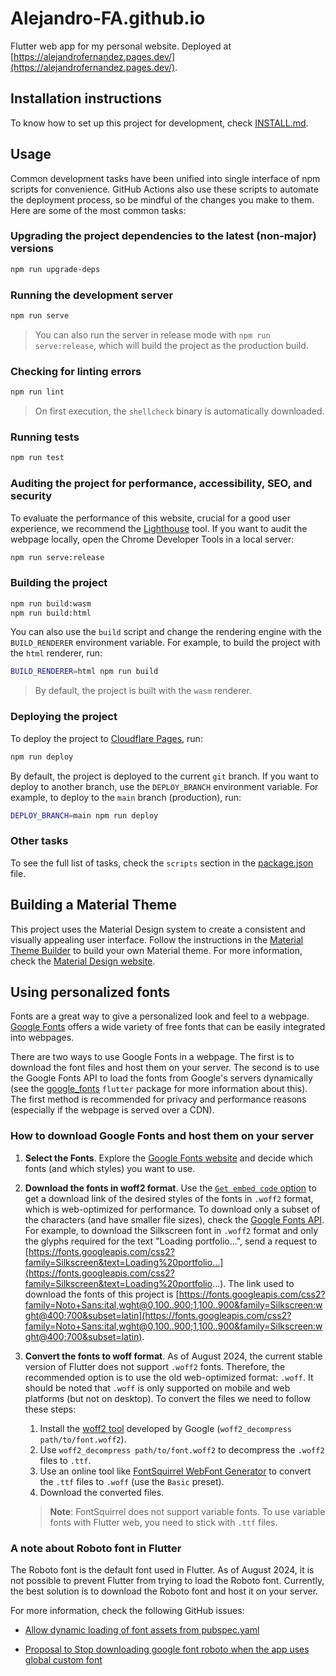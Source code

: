 # Alejandro-FA.github.io

Flutter web app for my personal website. Deployed at [https://alejandrofernandez.pages.dev/](https://alejandrofernandez.pages.dev/).

## Installation instructions

To know how to set up this project for development, check [INSTALL.md](INSTALL.md).

## Usage

Common development tasks have been unified into single interface of npm scripts for convenience. GitHub Actions also use these scripts to automate the deployment process, so be mindful of the changes you make to them. Here are some of the most common tasks:

### Upgrading the project dependencies to the latest (non-major) versions

```bash
npm run upgrade-deps
```

### Running the development server

```bash
npm run serve
```

> You can also run the server in release mode with `npm run serve:release`, which will build the project as the production build.

### Checking for linting errors

```bash
npm run lint
```

> On first execution, the `shellcheck` binary is automatically downloaded.

### Running tests

```bash
npm run test
```

### Auditing the project for performance, accessibility, SEO, and security

To evaluate the performance of this website, crucial for a good user experience, we recommend the [Lighthouse](https://developers.google.com/web/tools/lighthouse) tool. If you want to audit the webpage locally, open the Chrome Developer Tools in a local server:

```bash
npm run serve:release
```

### Building the project

```bash
npm run build:wasm
npm run build:html
```

You can also use the `build` script and change the rendering engine with the `BUILD_RENDERER` environment variable. For example, to build the project with the `html` renderer, run:

```bash
BUILD_RENDERER=html npm run build
```

> By default, the project is built with the `wasm` renderer.

### Deploying the project

To deploy the project to [Cloudflare Pages](https://pages.cloudflare.com/), run:

```bash
npm run deploy
```

By default, the project is deployed to the current `git` branch. If you want to deploy to another branch, use the `DEPLOY_BRANCH` environment variable. For example, to deploy to the `main` branch (production), run:

```bash
DEPLOY_BRANCH=main npm run deploy
```

### Other tasks

To see the full list of tasks, check the `scripts` section in the [package.json](package.json) file.


## Building a Material Theme

This project uses the Material Design system to create a consistent and visually appealing user interface. Follow the instructions in the [Material Theme Builder](https://material-foundation.github.io/material-theme-builder/) to build your own Material theme. For more information, check the [Material Design website](https://m3.material.io/blog/material-theme-builder).

## Using personalized fonts

Fonts are a great way to give a personalized look and feel to a webpage. [Google Fonts](https://fonts.google.com/) offers a wide variety of free fonts that can be easily integrated into webpages.

There are two ways to use Google Fonts in a webpage. The first is to download the font files and host them on your server. The second is to use the Google Fonts API to load the fonts from Google's servers dynamically (see the [google_fonts](https://pub.dev/packages/google_fonts) `flutter` package for more information about this). The first method is recommended for privacy and performance reasons (especially if the webpage is served over a CDN).

### How to download Google Fonts and host them on your server

1. **Select the Fonts**. Explore the [Google Fonts website](https://fonts.google.com/) and decide which fonts (and which styles) you want to use.

2. **Download the fonts in woff2 format**. Use the [`Get embed code` option](https://fonts.google.com/selection/embed) to get a download link of the desired styles of the fonts in `.woff2` format, which is web-optimized for performance. To download only a subset of the characters (and have smaller file sizes), check the [Google Fonts API](https://developers.google.com/fonts/docs/getting_started). For example, to download the Silkscreen font in `.woff2` format and only the glyphs required for the text "Loading portfolio...", send a request to [https://fonts.googleapis.com/css2?family=Silkscreen&text=Loading%20portfolio...](https://fonts.googleapis.com/css2?family=Silkscreen&text=Loading%20portfolio...). The link used to download the fonts of this project is [https://fonts.googleapis.com/css2?family=Noto+Sans:ital,wght@0,100..900;1,100..900&family=Silkscreen:wght@400;700&subset=latin](https://fonts.googleapis.com/css2?family=Noto+Sans:ital,wght@0,100..900;1,100..900&family=Silkscreen:wght@400;700&subset=latin).

3. **Convert the fonts to woff format**. As of August 2024, the current stable version of Flutter does not support `.woff2` fonts. Therefore, the recommended option is to use the old web-optimized format: `.woff`. It should be noted that `.woff` is only supported on mobile and web platforms (but not on desktop). To convert the files we need to follow these steps:

    1. Install the [woff2 tool](https://github.com/google/woff2) developed by Google (`woff2_decompress path/to/font.woff2`).
    2. Use `woff2_decompress path/to/font.woff2` to decompress the `.woff2` files to `.ttf`.
    3. Use an online tool like [FontSquirrel WebFont Generator](https://www.fontsquirrel.com/tools/webfont-generator) to convert the `.ttf` files to `.woff` (use the `Basic` preset).
    4. Download the converted files.

    > **Note**: FontSquirrel does not support variable fonts. To use variable fonts with Flutter web, you need to stick with `.ttf` files.


### A note about Roboto font in Flutter

The Roboto font is the default font used in Flutter. As of August 2024, it is not possible to prevent Flutter from trying to load the Roboto font. Currently, the best solution is to download the Roboto font and host it on your server.

For more information, check the following GitHub issues:

- [Allow dynamic loading of font assets from pubspec.yaml](https://github.com/flutter/flutter/issues/122282)

- [Proposal to Stop downloading google font roboto when the app uses global custom font](https://github.com/flutter/flutter/issues/136118)
